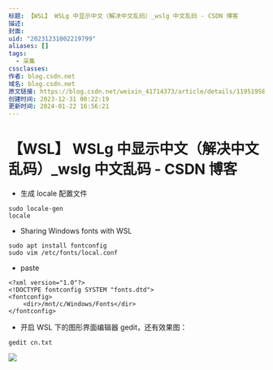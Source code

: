 ```yaml
---
标题: 【WSL】 WSLg 中显示中文（解决中文乱码）_wslg 中文乱码 - CSDN 博客
描述: 
封面: 
uid: "20231231002219799"
aliases: []
tags:
  - 采集
cssclasses: 
作者: blog.csdn.net
域名: blog.csdn.net
原文链接: https://blog.csdn.net/weixin_41714373/article/details/119519589
创建时间: 2023-12-31 00:22:19
更新时间: 2024-01-22 16:56:21
---
```


# 【WSL】 WSLg 中显示中文（解决中文乱码）_wslg 中文乱码 - CSDN 博客

- 生成 locale 配置文件

```
sudo locale-gen
locale

```

- Sharing Windows fonts with WSL

```
sudo apt install fontconfig
sudo vim /etc/fonts/local.conf

```

- paste

```
<?xml version="1.0"?>
<!DOCTYPE fontconfig SYSTEM "fonts.dtd">
<fontconfig>
    <dir>/mnt/c/Windows/Fonts</dir>
</fontconfig>

```

- 开启 WSL 下的图形界面编辑器 gedit，还有效果图：

```
gedit cn.txt

```

![](https://img-blog.csdnimg.cn/655f24dada204c2e90f4ed5164adc2a6.png)
